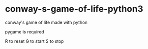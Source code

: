 # conway-s-game-of-life-python3
conway's game of life made with python

pygame is required

R to reset
G to start
S to stop